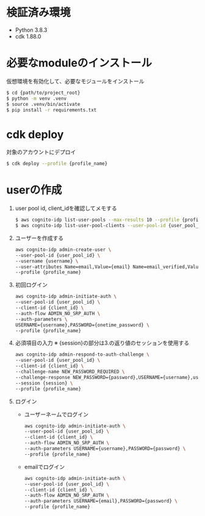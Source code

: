 # 検証済み環境
- Python 3.8.3
- cdk 1.88.0

# 必要なmoduleのインストール
仮想環境を有効化して、必要なモジュールをインストール
```bash
$ cd {path/to/project_root}
$ python -m venv .venv
$ source .venv/bin/activate
$ pip install -r requirements.txt
```
# cdk deploy
対象のアカウントにデプロイ
```bash
$ cdk deploy --profile {profile_name}
```

# userの作成
1. user pool id, client_idを確認してメモする
    ```bash
    $ aws cognito-idp list-user-pools --max-results 10 --profile {profile_name}
    $ aws cognito-idp list-user-pool-clients --user-pool-id {user_pool_id} --profile {profile_name}
    ```
2. ユーザーを作成する
    ```bash
    aws cognito-idp admin-create-user \
    --user-pool-id {user_pool_id} \
    --username {username} \
    --user-attributes Name=email,Value={email} Name=email_verified,Value=true \
    --profile {profile_name}
    ```

3. 初回ログイン
    ```bash
    aws cognito-idp admin-initiate-auth \
    --user-pool-id {user_pool_id} \
    --client-id {client_id} \
    --auth-flow ADMIN_NO_SRP_AUTH \
    --auth-parameters \
    USERNAME={username},PASSWORD={onetime_password} \
    --profile {profile_name}
    ```
4. 必須項目の入力 ※ {session}の部分は3.の返り値のセッションを使用する
    ```bash
    aws cognito-idp admin-respond-to-auth-challenge \
    --user-pool-id {user_pool_id} \
    --client-id {client_id} \
    --challenge-name NEW_PASSWORD_REQUIRED \
    --challenge-response NEW_PASSWORD={password},USERNAME={username},userAttributes.given_name=ユーザー,userAttributes.family_name=テスト,userAttributes.email={email} \
    --session {session} \
    --profile {profile_name}
    ```

5. ログイン
    - ユーザーネームでログイン
      ```bash
      aws cognito-idp admin-initiate-auth \
      --user-pool-id {user_pool_id} \
      --client-id {client_id} \
      --auth-flow ADMIN_NO_SRP_AUTH \
      --auth-parameters USERNAME={username},PASSWORD={password} \
      --profile {profile_name}
      ```
    - emailでログイン
      ```bash
      aws cognito-idp admin-initiate-auth \
      --user-pool-id {user_pool_id} \
      --client-id {client_id} \
      --auth-flow ADMIN_NO_SRP_AUTH \
      --auth-parameters USERNAME={email},PASSWORD={password} \
      --profile {profile_name}
      ```